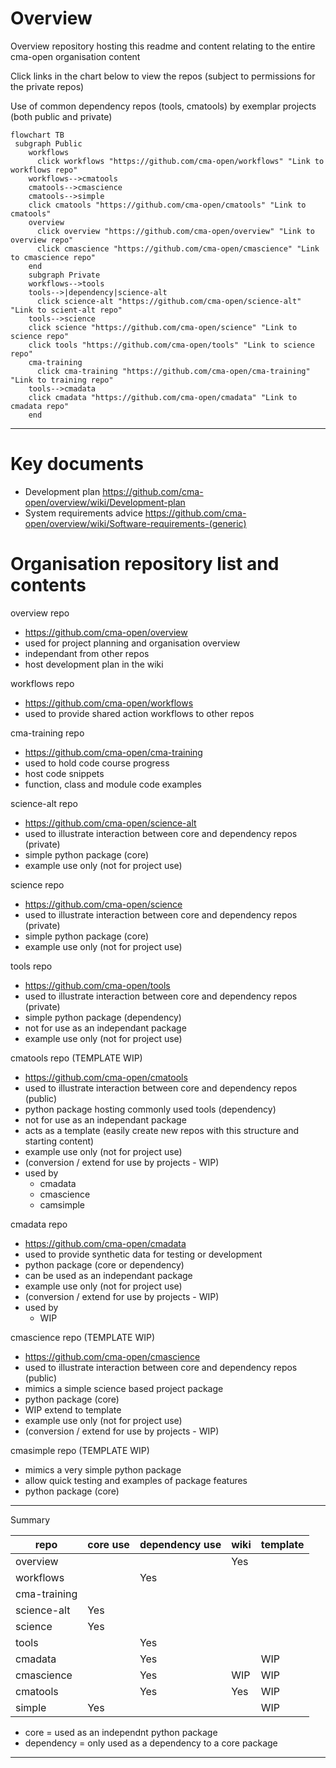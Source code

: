 # Overview

Overview repository hosting this readme and content relating to the entire cma-open organisation content

Click links in the chart below to view the repos (subject to permissions for the private repos)

Use of common dependency repos (tools, cmatools) by exemplar projects (both public and private)


```mermaid
flowchart TB
 subgraph Public
    workflows
      click workflows "https://github.com/cma-open/workflows" "Link to workflows repo"
    workflows-->cmatools
    cmatools-->cmascience
    cmatools-->simple
    click cmatools "https://github.com/cma-open/cmatools" "Link to cmatools"
    overview
      click overview "https://github.com/cma-open/overview" "Link to overview repo"
      click cmascience "https://github.com/cma-open/cmascience" "Link to cmascience repo"
    end
    subgraph Private
    workflows-->tools
    tools-->|dependency|science-alt
      click science-alt "https://github.com/cma-open/science-alt" "Link to scient-alt repo"
    tools-->science
    click science "https://github.com/cma-open/science" "Link to science repo"
    click tools "https://github.com/cma-open/tools" "Link to science repo"
    cma-training
      click cma-training "https://github.com/cma-open/cma-training" "Link to training repo"
    tools-->cmadata
    click cmadata "https://github.com/cma-open/cmadata" "Link to cmadata repo"
    end
```

---

# Key documents

- Development plan https://github.com/cma-open/overview/wiki/Development-plan
- System requirements advice https://github.com/cma-open/overview/wiki/Software-requirements-(generic)

# Organisation repository list and contents

overview repo
- https://github.com/cma-open/overview
- used for project planning and organisation overview
- independant from other repos
- host development plan in the wiki

workflows repo
- https://github.com/cma-open/workflows
- used to provide shared action workflows to other repos

cma-training repo
- https://github.com/cma-open/cma-training
- used to hold code course progress
- host code snippets
- function, class and module code examples

science-alt repo
- https://github.com/cma-open/science-alt
- used to illustrate interaction between core and dependency repos (private)
- simple python package (core)
- example use only (not for project use)

science repo
- https://github.com/cma-open/science
- used to illustrate interaction between core and dependency repos (private)
- simple python package (core)
- example use only (not for project use)

tools repo
- https://github.com/cma-open/tools
- used to illustrate interaction between core and dependency repos (private)
- simple python package (dependency)
- not for use as an independant package
- example use only (not for project use)

cmatools repo (TEMPLATE WIP)
- https://github.com/cma-open/cmatools
- used to illustrate interaction between core and dependency repos (public)
- python package hosting commonly used tools (dependency)
- not for use as an independant package 
- acts as a template (easily create new repos with this structure and starting content)
- example use only (not for project use)
- (conversion / extend for use by projects - WIP)
- used by 
    - cmadata
    - cmascience
    - camsimple

cmadata repo
- https://github.com/cma-open/cmadata
- used to provide synthetic data for testing or development
- python package (core or dependency)
- can be used as an independant package
- example use only (not for project use)
- (conversion / extend for use by projects - WIP)
- used by
    - WIP 

cmascience repo (TEMPLATE WIP)
- https://github.com/cma-open/cmascience
- used to illustrate interaction between core and dependency repos (public)
- mimics a simple science based project package 
- python package (core)
- WIP extend to template
- example use only (not for project use)
- (conversion / extend for use by projects - WIP)

cmasimple repo (TEMPLATE WIP)
- mimics a very simple python package 
- allow quick testing and examples of package features
- python package (core)


---

Summary


| repo            | core use        | dependency use  | wiki            | template |
| --------------- | --------------- | --------------- | --------------- | -------  |
| overview        |                 |                 | Yes             |          |
| workflows       |                 | Yes             |                 |          |
| cma-training    |                 |                 |                 |          |
| science-alt     | Yes             |                 |                 |          |
| science         | Yes             |                 |                 |          |
| tools           |                 | Yes             |                 |          |
| cmadata         |                 | Yes             |                 |  WIP     |
| cmascience      |                 | Yes             | WIP             |  WIP     |
| cmatools        |                 | Yes             | Yes             |  WIP     |
| simple          | Yes             |                 |                 |  WIP     |


- core = used as an independnt python package
- dependency = only used as a dependency to a core package

---




